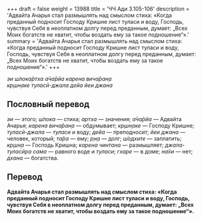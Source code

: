 +++
draft = false
weight = 13988
title = 'ЧЧ Ади 3.105-106'
description = 'Адвайта Ачарья стал размышлять над смыслом стиха: «Когда преданный подносит Господу Кришне лист туласи и воду, Господь, чувствуя Себя в неоплатном долгу перед преданным, думает: „Всех Моих богатств не хватит, чтобы воздать ему за такое подношение“».'
summary = 'Адвайта Ачарья стал размышлять над смыслом стиха: «Когда преданный подносит Господу Кришне лист туласи и воду, Господь, чувствуя Себя в неоплатном долгу перед преданным, думает: „Всех Моих богатств не хватит, чтобы воздать ему за такое подношение“».'
+++

_эи ш́лока̄ртха а̄ча̄рйа карена вича̄ран̣а  
кр̣шн̣аке туласӣ-джала дейа йеи джана_

## Пословный перевод

_эи_ — этого; _ш́лока_ — стиха; _артха_ — значения; _а̄ча̄рйа_ — Адвайта Ачарья; _карена_ _вича̄ран̣а_ — обдумывает; _кр̣шн̣аке_ — Господу Кришне; _туласӣ_\-_джала_ — _туласи_ и воду; _дейа_ — преподносит; _йеи_ _джана_ — человек, который; _та̄ра_ — ему; _р̣н̣а_ — долг; _ш́одхите_ — заплатить; _кр̣шн̣а_ — Господь Кришна; _карена_ _чинтана_ — размышляет; _джала_\-_туласӣра_ _сама_ — равного воде и _туласи_; _гхаре_ — в доме; _на̄хи_ — нет; _дхана_ — богатства.

## Перевод

**Адвайта Ачарья стал размышлять над смыслом стиха: «Когда преданный подносит Господу Кришне лист туласи и воду, Господь, чувствуя Себя в неоплатном долгу перед преданным, думает: „Всех Моих богатств не хватит, чтобы воздать ему за такое подношение“».**
